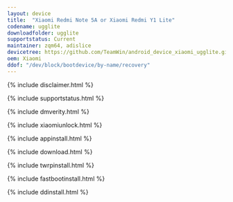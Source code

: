 ```yaml
---
layout: device
title:  "Xiaomi Redmi Note 5A or Xiaomi Redmi Y1 Lite"
codename: ugglite
downloadfolder: ugglite
supportstatus: Current
maintainer: zqm64, adislice
devicetree: https://github.com/TeamWin/android_device_xiaomi_ugglite.git
oem: Xiaomi
ddof: "/dev/block/bootdevice/by-name/recovery"
---
```


{% include disclaimer.html %}

{% include supportstatus.html %}

{% include dmverity.html %}

{% include xiaomiunlock.html %}

{% include appinstall.html %}

{% include download.html %}

{% include twrpinstall.html %}

{% include fastbootinstall.html %}

{% include ddinstall.html %}
